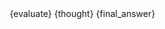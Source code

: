 <Option>
    <Evaluate>{evaluate}</Evaluate>
    <Thought>{thought}</Thought>
    <Final-Answer>{final_answer}</Final-Answer>
</Option>